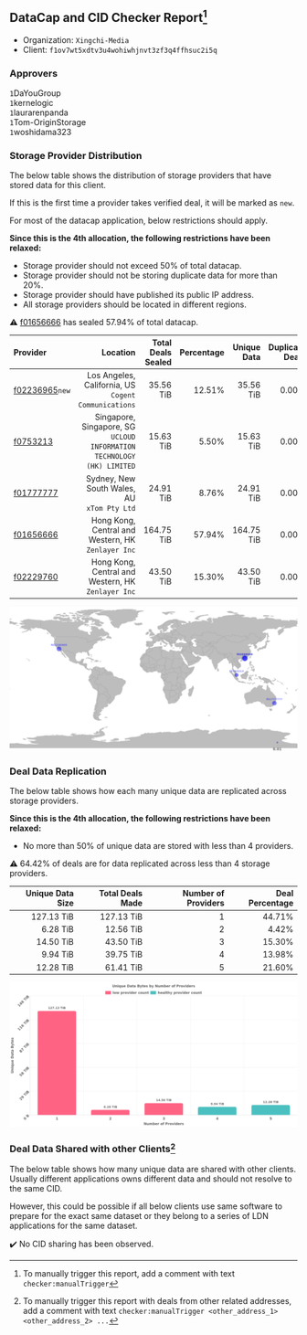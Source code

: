 ## DataCap and CID Checker Report[^1]
 - Organization: `Xingchi-Media`
 - Client: `f1ov7wt5xdtv3u4wohiwhjnvt3zf3q4ffhsuc2i5q`
### Approvers
`1`DaYouGroup<br/>`1`kernelogic<br/>`1`laurarenpanda<br/>`1`Tom-OriginStorage<br/>`1`woshidama323

### Storage Provider Distribution
The below table shows the distribution of storage providers that have stored data for this client.

If this is the first time a provider takes verified deal, it will be marked as `new`.

For most of the datacap application, below restrictions should apply.

**Since this is the 4th allocation, the following restrictions have been relaxed:**
 - Storage provider should not exceed 50% of total datacap.
 - Storage provider should not be storing duplicate data for more than 20%.
 - Storage provider should have published its public IP address.
 - All storage providers should be located in different regions.

⚠️ [f01656666](https://filfox.info/en/address/f01656666) has sealed 57.94% of total datacap.

| Provider                                                    |                                                                  Location | Total Deals Sealed | Percentage | Unique Data | Duplicate Deals |
| :---------------------------------------------------------- | ------------------------------------------------------------------------: | -----------------: | ---------: | ----------: | --------------: |
| [f02236965](https://filfox.info/en/address/f02236965)`new`  |                   Los Angeles, California, US<br/>`Cogent Communications` |          35.56 TiB |     12.51% |   35.56 TiB |           0.00% |
| [f0753213](https://filfox.info/en/address/f0753213)         | Singapore, Singapore, SG<br/>`UCLOUD INFORMATION TECHNOLOGY (HK) LIMITED` |          15.63 TiB |      5.50% |   15.63 TiB |           0.00% |
| [f01777777](https://filfox.info/en/address/f01777777)       |                            Sydney, New South Wales, AU<br/>`xTom Pty Ltd` |          24.91 TiB |      8.76% |   24.91 TiB |           0.00% |
| [f01656666](https://filfox.info/en/address/f01656666)       |                     Hong Kong, Central and Western, HK<br/>`Zenlayer Inc` |         164.75 TiB |     57.94% |  164.75 TiB |           0.00% |
| [f02229760](https://filfox.info/en/address/f02229760)       |                     Hong Kong, Central and Western, HK<br/>`Zenlayer Inc` |          43.50 TiB |     15.30% |   43.50 TiB |           0.00% |

<img src="https://raw.githubusercontent.com/data-preservation-programs/filplus-checker-assets/main/filecoin-project/filecoin-plus-large-datasets/issues/1053/1690268855025.png"/>

### Deal Data Replication
The below table shows how each many unique data are replicated across storage providers.


**Since this is the 4th allocation, the following restrictions have been relaxed:**
- No more than 50% of unique data are stored with less than 4 providers.

⚠️ 64.42% of deals are for data replicated across less than 4 storage providers.

| Unique Data Size | Total Deals Made | Number of Providers | Deal Percentage |
| ---------------: | ---------------: | ------------------: | --------------: |
|       127.13 TiB |       127.13 TiB |                   1 |          44.71% |
|         6.28 TiB |        12.56 TiB |                   2 |           4.42% |
|        14.50 TiB |        43.50 TiB |                   3 |          15.30% |
|         9.94 TiB |        39.75 TiB |                   4 |          13.98% |
|        12.28 TiB |        61.41 TiB |                   5 |          21.60% |

<img src="https://raw.githubusercontent.com/data-preservation-programs/filplus-checker-assets/main/filecoin-project/filecoin-plus-large-datasets/issues/1053/1690268855758.png"/>

### Deal Data Shared with other Clients[^3]
The below table shows how many unique data are shared with other clients.
Usually different applications owns different data and should not resolve to the same CID.

However, this could be possible if all below clients use same software to prepare for the exact same dataset or they belong to a series of LDN applications for the same dataset.

✔️ No CID sharing has been observed.

[^1]: To manually trigger this report, add a comment with text `checker:manualTrigger`

[^2]: Deals from those addresses are combined into this report as they are specified with `checker:manualTrigger`

[^3]: To manually trigger this report with deals from other related addresses, add a comment with text `checker:manualTrigger <other_address_1> <other_address_2> ...`
